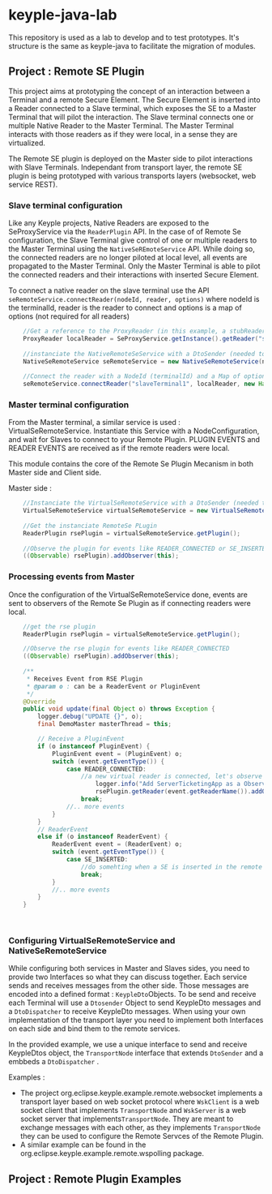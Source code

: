 # keyple-java-lab

This repository is used as a lab to develop and to test prototypes. It's structure is the same as keyple-java to facilitate the migration of modules.



## Project : Remote SE Plugin

This project aims at prototyping the concept of an interaction between a Terminal and a remote Secure Element. 
The Secure Element is inserted into a Reader connected to a Slave terminal, which exposes the SE to a Master Terminal that will pilot the interaction. The Slave terminal connects one or multiple Native Reader to the Master Terminal. The Master Terminal interacts with those readers as if they were local, in a sense they are virtualized.  

The Remote SE plugin is deployed on the Master side to pilot interactions with Slave Terminals. Independant from transport layer, the remote SE plugin is being prototyped with various transports layers (websocket, web service REST). 


### Slave terminal configuration

Like any Keyple projects, Native Readers are exposed to the SeProxyService via the ```ReaderPlugin``` API. In the case of of Remote Se configuration, the Slave Terminal give control of one or multiple readers to the Master Terminal using the ```NativeSeREmoteService``` API. While doing so, the connected readers are no longer piloted at local level, all events are propagated to the Master Terminal. Only the Master Terminal is able to pilot the connected readers and their interactions with inserted Secure Element.  

To connect a native reader on the slave terminal use the API ```seRemoteService.connectReader(nodeId, reader, options)``` where nodeId is the terminalId, reader is the reader to connect and options is a map of options (not required for all readers)
```java
    //Get a reference to the ProxyReader (in this example, a stubReader)
    ProxyReader localReader = SeProxyService.getInstance().getReader("stubReaderTest");
    
    //instanciate the NativeRemoteSeService with a DtoSender (needed to send message to Master, see below)
    NativeSeRemoteService seRemoteService = new NativeSeRemoteService(node);
    
    //Connect the reader with a NodeId (terminalId) and a Map of options
    seRemoteService.connectReader("slaveTerminal1", localReader, new HashMap<String, Object>());

```

### Master terminal configuration

From the Master terminal, a similar service is used : VirtualSeRemoteService. Instantiate this Service with a NodeConfiguration, and wait for Slaves to connect to your Remote Plugin. PLUGIN EVENTS and READER EVENTS are received as if the remote readers were local.

This module contains the core of the Remote Se Plugin Mecanism in both Master side and Client side.

Master side : 

```java
    //Instanciate the VirtualSeRemoteService with a DtoSender (needed to send message to Slave, see below)
    VirtualSeRemoteService virtualSeRemoteService = new VirtualSeRemoteService(SeProxyService.getInstance(), node);
    
    //Get the instanciate RemoteSe PLugin
    ReaderPlugin rsePlugin = virtualSeRemoteService.getPlugin();
    
    //Observe the plugin for events like READER_CONNECTED or SE_INSERTED 
    ((Observable) rsePlugin).addObserver(this);

``` 


### Processing events from Master


Once the configuration of the VirtualSeRemoteService done, events are sent to observers of the Remote Se Plugin as if connecting readers were local. 

```java
    //get the rse plugin
    ReaderPlugin rsePlugin = virtualSeRemoteService.getPlugin();

    //Observe the rse plugin for events like READER_CONNECTED
    ((Observable) rsePlugin).addObserver(this);
    
    /**
     * Receives Event from RSE Plugin
     * @param o : can be a ReaderEvent or PluginEvent
     */
    @Override
    public void update(final Object o) throws Exception {
        logger.debug("UPDATE {}", o);
        final DemoMaster masterThread = this;

        // Receive a PluginEvent
        if (o instanceof PluginEvent) {
            PluginEvent event = (PluginEvent) o;
            switch (event.getEventType()) {
                case READER_CONNECTED:
                    //a new virtual reader is connected, let's observe it
                        logger.info("Add ServerTicketingApp as a Observer of RSE reader");
                        rsePlugin.getReader(event.getReaderName()).addObserver(masterThread);
                    break;
                //.. more events
            }
        }
        // ReaderEvent
        else if (o instanceof ReaderEvent) {
            ReaderEvent event = (ReaderEvent) o;
            switch (event.getEventType()) {
                case SE_INSERTED:
                    //do somehting when a SE is inserted in the remote slave reader
                    break;
            }
            //.. more events
        }
    }
    
    
```

### Configuring VirtualSeRemoteService and NativeSeRemoteService

While configuring both services in Master and Slaves sides, you need to provide two Interfaces so what they can discuss together. Each service sends and receives messages from the other side. Those messages are encoded into a defined format : ```KeypleDto```Objects. To be send and receive each Terminal will use a ```Dtosender``` Object to send KeypleDto messages and a ```DtoDispatcher``` to receive KeypleDto messages. 
When using your own implementation of the transport layer you need to implement both Interfaces on each side and bind them to the remote services. 

In the provided example, we use a unique interface to send and receive KeypleDtos object, the ````TransportNode```` interface that extends ```DtoSender``` and a embbeds a ```DtoDispatcher``` . 

Examples : 
- The project org.eclipse.keyple.example.remote.websocket implements a transport layer based on web socket protocol where ```WskClient``` is a web socket client that implements ```TransportNode``` and ```WskServer``` is a web socket server that implements```TransportNode```. They are meant to exchange messages with each other, as they implements ```TransportNode``` they can be used to configure the Remote Servces of the Remote Plugin. 
- A similar example can be found in the org.eclipse.keyple.example.remote.wspolling package.


## Project : Remote Plugin Examples


